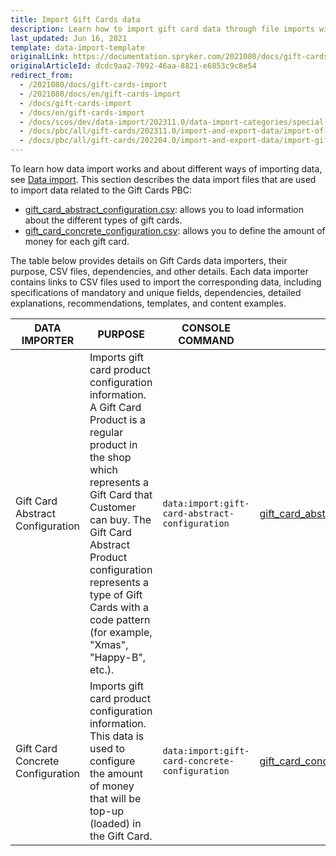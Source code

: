 ```yaml
---
title: Import Gift Cards data
description: Learn how to import gift card data through file imports within your Spryker Cloud Commerce OS Projects.
last_updated: Jun 16, 2021
template: data-import-template
originalLink: https://documentation.spryker.com/2021080/docs/gift-cards-import
originalArticleId: dcdc9aa2-7092-46aa-8821-e6853c9c8e54
redirect_from:
  - /2021080/docs/gift-cards-import
  - /2021080/docs/en/gift-cards-import
  - /docs/gift-cards-import
  - /docs/en/gift-cards-import
  - /docs/scos/dev/data-import/202311.0/data-import-categories/special-product-types/gift-cards/gift-cards.html
  - /docs/pbc/all/gift-cards/202311.0/import-and-export-data/import-of-gift-cards.html
  - /docs/pbc/all/gift-cards/202204.0/import-and-export-data/import-gift-cards-data.html
---
```


To learn how data import works and about different ways of importing data, see [Data import](/docs/dg/dev/data-import/latest/data-import.html). This section describes the data import files that are used to import data related to the Gift Cards PBC:

- [gift_card_abstract_configuration.csv](/docs/pbc/all/gift-cards/latest/import-and-export-data/import-file-details-gift-card-abstract-configuration.csv.html): allows you to load information about the different types of gift cards.
- [gift_card_concrete_configuration.csv](/docs/pbc/all/gift-cards/latest/import-and-export-data/import-file-details-gift-card-concrete-configuration.csv.html): allows you to define the amount of money for each gift card.  

The table below provides details on Gift Cards data importers, their purpose, CSV files, dependencies, and other details. Each data importer contains links to CSV files used to import the corresponding data, including specifications of mandatory and unique fields, dependencies, detailed explanations, recommendations, templates, and content examples.

| DATA IMPORTER | PURPOSE | CONSOLE COMMAND | FILES | DEPENDENCIES |
| --- | --- | --- | --- |--- |
| Gift Card Abstract Configuration  | Imports gift card product configuration information. A Gift Card Product is a regular product in the shop which represents a Gift Card that Customer can buy. The Gift Card Abstract Product configuration represents a type of Gift Cards with a code pattern (for example, "Xmas", "Happy-B", etc.). |`data:import:gift-card-abstract-configuration` | [gift_card_abstract_configuration.csv](/docs/pbc/all/gift-cards/latest/import-and-export-data/import-file-details-gift-card-abstract-configuration.csv.html) |[product_abstract.csv](/docs/pbc/all/product-information-management/latest/base-shop/import-and-export-data/products-data-import/import-file-details-product-abstract.csv.html) |
| Gift Card Concrete Configuration | Imports gift card product configuration information. This data is used to configure the amount of money that will be top-up (loaded) in the Gift Card.  |`data:import:gift-card-concrete-configuration` |[gift_card_concrete_configuration.csv](/docs/pbc/all/gift-cards/latest/import-and-export-data/import-file-details-gift-card-concrete-configuration.csv.html)| [product_concrete.csv](/docs/pbc/all/product-information-management/latest/base-shop/import-and-export-data/products-data-import/import-file-details-product-concrete.csv.html) |
